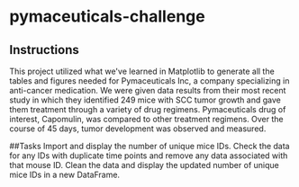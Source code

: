 # pymaceuticals-challenge
## Instructions
This project utilized what we've learned in Matplotlib to generate all the tables and figures needed for Pymaceuticals Inc, a company specializing in anti-cancer medication. We were given data results from their most recent study in which they identified 249 mice with SCC tumor growth and gave them treatment through a variety of drug regimens. Pymaceuticals drug of interest, Capomulin, was compared to other treatment regimens. Over the course of 45 days, tumor development was observed and measured. 

##Tasks
Import and display the number of unique mice IDs. Check the data for any IDs with duplicate time points and remove any data associated with that mouse ID. Clean the data and display the updated number of unique mice IDs in a new DataFrame. 
